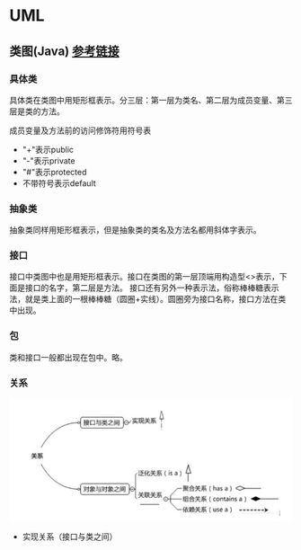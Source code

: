# UML

## 类图(Java)   [参考链接](https://zhuanlan.zhihu.com/p/109655171)
### 具体类
具体类在类图中用矩形框表示。分三层：第一层为类名、第二层为成员变量、第三层是类的方法。

成员变量及方法前的访问修饰符用符号表
- "+"表示public
- "-"表示private
- "#"表示protected
- 不带符号表示default

### 抽象类
抽象类同样用矩形框表示，但是抽象类的类名及方法名都用斜体字表示。


### 接口
接口中类图中也是用矩形框表示。接口在类图的第一层顶端用构造型<<interface>>表示，下面是接口的名字，第二层是方法。
接口还有另外一种表示法，俗称棒棒糖表示法，就是类上面的一根棒棒糖（圆圈+实线）。圆圈旁为接口名称，接口方法在类中出现。

### 包
类和接口一般都出现在包中。略。

### 关系
![img](https://github.com/DreamChaserEric/weipeng_second_brain/blob/main/imgs/wp_s_b_1.jpg)

- 实现关系（接口与类之间）


